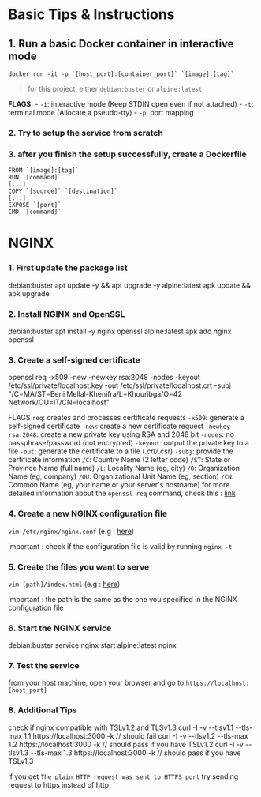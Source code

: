 # Basic Tips & Instructions

## 1. Run a basic Docker container in interactive mode

	docker run -it -p `[host_port]:[container_port]` `[image]:[tag]`

> for this project, either `debian:buster` or `alpine:latest`

**FLAGS:**
	- `-i`: interactive mode (Keep STDIN open even if not attached)
	- `-t`: terminal mode (Allocate a pseudo-tty)
	- `-p`: port mapping

### 2. Try to setup the service from scratch

### 3. after you finish the setup successfully, create a Dockerfile

	FROM `[image]:[tag]`
	RUN `[command]`
	[...]
	COPY `[source]` `[destination]`
	[...]
	EXPOSE `[port]`
	CMD `[command]`

# NGINX

### 1. First update the package list

debian:buster
apt update -y && apt upgrade -y
alpine:latest
apk update && apk upgrade

### 2. Install NGINX and OpenSSL

debian:buster
apt install -y nginx openssl
alpine:latest
apk add nginx openssl

### 3. Create a self-signed certificate

openssl req -x509 -new -newkey rsa:2048 -nodes -keyout /etc/ssl/private/localhost.key -out /etc/ssl/private/localhost.crt -subj "/C=MA/ST=Beni Mellal-Khenifra/L=Khouribga/O=42 Network/OU=IT/CN=localhost"

FLAGS
`req`: creates and processes certificate requests
`-x509`: generate a self-signed certificate
`-new`: create a new certificate request
`-newkey rsa:2048`: create a new private key using RSA and 2048 bit
`-nodes`: no passphrase/password (not encrypted)
`-keyout`: output the private key to a file
`-out`: generate the certificate to a file (*.crt/*.csr)
`-subj`: provide the certificate information
`/C`: Country Name (2 letter code)
`/ST`: State or Province Name (full name)
`/L`: Locality Name (eg, city)
`/O`: Organization Name (eg, company)
`/OU`: Organizational Unit Name (eg, section)
`/CN`: Common Name (eg, your name or your server's hostname)
for more detailed information about the `openssl req` command, check this :
[link](https://www.openssl.org/docs/man1.1.1/man1/openssl-req.html)

### 4. Create a new NGINX configuration file

`vim /etc/nginx/nginx.conf` (e.g : [here](./alpine/srcs/requirements/nginx/conf/nginx.conf))

important : check if the configuration file is valid by running `nginx -t`

### 5. Create the files you want to serve

`vim [path]/index.html` (e.g : [here](./alpine/srcs/requirements/nginx/tools/index.html))

important : the path is the same as the one you specified in the NGINX configuration file

### 6. Start the NGINX service

debian:buster
service nginx start
alpine:latest
nginx

### 7. Test the service

 from your host machine, open your browser and go to `https://localhost:[host_port]`

### 8. Additional Tips

 check if nginx compatible with TSLv1.2 and TLSv1.3
curl -I -v --tlsv1.1 --tls-max 1.1 https://localhost:3000 -k // should fail
curl -I -v --tlsv1.2 --tls-max 1.2 https://localhost:3000 -k // should pass if you have TSLv1.2
curl -I -v --tlsv1.3 --tls-max 1.3 https://localhost:3000 -k // should pass if you have TSLv1.3

if you get `The plain HTTP request was sent to HTTPS port`
try sending request to https instead of http
